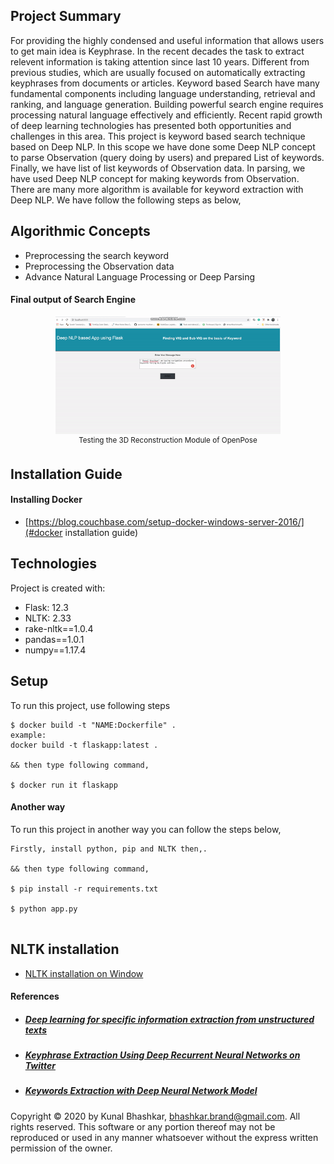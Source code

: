 ## Project Summary

For providing the highly condensed and useful information that allows users to get main idea is Keyphrase. In the recent decades the task to extract relevent information is taking attention since last 10 years. Different from previous studies, which are usually focused on automatically extracting keyphrases from documents or articles. Keyword based Search have many fundamental components including language understanding, retrieval and ranking, and language generation. Building powerful search engine requires processing natural language effectively and efficiently. Recent rapid growth of deep learning technologies has presented both opportunities and challenges in this area. This project is keyword based search technique based on Deep NLP. In this scope we have done some Deep NLP concept to parse Observation (query doing by users) and prepared List of keywords. Finally, we have list of list keywords of Observation data. In parsing, we have used Deep NLP concept for making keywords from Observation. There are many more algorithm is available for keyword extraction with Deep NLP. We have follow the following steps as below,

## Algorithmic Concepts

- Preprocessing the search keyword
- Preprocessing the Observation data
- Advance Natural Language Processing or Deep Parsing


#### Final output of Search Engine
<p align="center">
    <img src="./media/keyword_search.gif", width="360">
    <br>
    <sup>Testing the 3D Reconstruction Module of OpenPose</sup>
</p>

## Installation Guide

#### Installing Docker
* [https://blog.couchbase.com/setup-docker-windows-server-2016/](#docker installation guide)

## Technologies
Project is created with:
* Flask: 12.3
* NLTK: 2.33
* rake-nltk==1.0.4
* pandas==1.0.1
* numpy==1.17.4

## Setup
To run this project, use following steps

```
$ docker build -t "NAME:Dockerfile" .
example:
docker build -t flaskapp:latest .

&& then type following command,

$ docker run it flaskapp

```
#### Another way 
To run this project in another way you can follow the steps below,

```
Firstly, install python, pip and NLTK then,.

&& then type following command,

$ pip install -r requirements.txt

$ python app.py


```
## NLTK installation

* [NLTK installation on Window](https://www.nltk.org/install.html)

#### References
- ##### [Deep learning for specific information extraction from unstructured texts](https://towardsdatascience.com/deep-learning-for-specific-information-extraction-from-unstructured-texts-12c5b9dceada)
- ##### [Keyphrase Extraction Using Deep Recurrent Neural Networks on Twitter](https://www.aclweb.org/anthology/D16-1080.pdf)
- ##### [Keywords Extraction with Deep Neural Network Model](https://www.sciencedirect.com/science/article/abs/pii/S092523121931687X)

Copyright © 2020 by Kunal Bhashkar, bhashkar.brand@gmail.com.
All rights reserved. This software or any portion thereof
may not be reproduced or used in any manner whatsoever
without the express written permission of the owner.